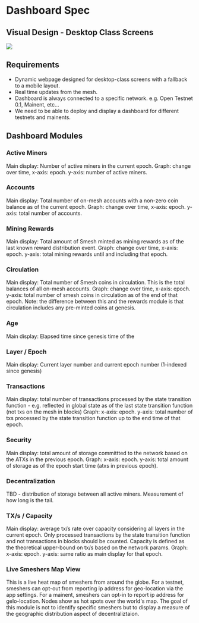 # Dashboard Spec

## Visual Design - Desktop Class Screens
![](https://raw.githubusercontent.com/spacemeshos/product/master/resources/dashboard_visual_design.png)

## Requirements
- Dynamic webpage designed for desktop-class screens with a fallback to a mobile layout.
- Real time updates from the mesh.
- Dashboard is always connected to a specific network. e.g. Open Testnet 0.1, Mainent, etc...
- We need to be able to deploy and display a dashboard for different testnets and mainents.

## Dashboard Modules

### Active Miners
Main display: Number of active miners in the current epoch.
Graph: change over time, x-axis: epoch. y-axis: number of active miners.

### Accounts
Main display: Total number of on-mesh accounts with a non-zero coin balance as of the current epoch.
Graph: change over time, x-axis: epoch. y-axis: total number of accounts.

### Mining Rewards
Main display: Total amount of Smesh minted as mining rewards as of the last known reward distribution event.
Graph: change over time, x-axis: epoch. y-axis: total mining rewards until and including that epoch.

### Circulation
Main display: Total number of Smesh coins in circulation. This is the total balances of all on-mesh accounts.
Graph: change over time, x-axis: epoch. y-axis: total number of smesh coins in circulation as of the end of that epoch.
Note: the difference between this and the rewards module is that circulation includes any pre-minted coins at genesis.

### Age
Main display: Elapsed time since genesis time of the

### Layer / Epoch
Main display: Current layer number and current epoch number (1-indexed since genesis)

### Transactions
Main display: total number of transactions processed by the state transition function - e.g. reflected in global state as of the last state transition function (not txs on the mesh in blocks)
Graph: x-axis: epoch. y-axis: total number of txs processed by the state transition function up to the end time of that epoch.

### Security 
Main display: total amount of storage committted to the network based on the ATXs in the previous epoch.
Graph: x-axis: epoch. y-axis: total amount of storage as of the epoch start time (atxs in previous epoch).

### Decentralization 
TBD - distribution of storage between all active miners. Measurement of how long is the tail.

### TX/s / Capacity
Main display: average tx/s rate over capacity considering all layers in the current epoch. Only processed transactions by the state transition function and not transactions in blocks should be counted. Capacity is defined as the theoretical upper-bound on tx/s based on the network params.
Graph: x-axis: epoch. y-axis: same ratio as main display for that epoch.


### Live Smeshers Map View
This is a live heat map of smeshers from around the globe.
For a testnet, smeshers can opt-out from reporting ip address for geo-location via the app settings. For a mainent, smeshers can opt-in to report ip address for gelo-location. Nodes show as hot spots over the world's map. The goal of this module is not to identify specific smeshers but to display a measure of the geographic distribution aspect of decentraliztaion.


